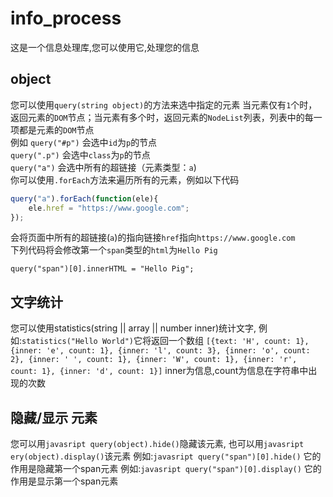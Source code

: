 # info_process
这是一个信息处理库,您可以使用它,处理您的信息
## object
您可以使用`query(string object)`的方法来选中指定的元素
当元素仅有`1`个时，返回元素的`DOM`节点；当元素有多个时，返回元素的`NodeList`列表，列表中的每一项都是元素的`DOM`节点  
例如 `query("#p")` 会选中`id`为`p`的节点  
     `query(".p")` 会选中`class`为`p`的节点  
     `query("a")`  会选中所有的超链接（元素类型：`a`)  
你可以使用`.forEach`方法来遍历所有的元素，例如以下代码  
```javascript
query("a").forEach(function(ele){
    ele.href = "https://www.google.com";
});
```
会将页面中所有的超链接(`a`)的指向链接`href`指向`https://www.google.com`  
下列代码将会修改第一个`span`类型的`html`为`Hello Pig`  
```javasript
query("span")[0].innerHTML = "Hello Pig";
```

## 文字统计
您可以使用statistics(string || array || number inner)统计文字,
例如:`statistics("Hello World")`它将返回一个数组
`[{text: 'H', count: 1},
{inner: 'e', count: 1},
{inner: 'l', count: 3},
{inner: 'o', count: 2},
{inner: ' ', count: 1},
{inner: 'W', count: 1},
{inner: 'r', count: 1},
{inner: 'd', count: 1}]`
inner为信息,count为信息在字符串中出现的次数

## 隐藏/显示 元素
您可以用```javasript query(object).hide()```隐藏该元素,
也可以用```javasript ery(object).display()```该元素
例如:```javasript query("span")[0].hide()```
它的作用是隐藏第一个span元素
例如:```javasript query("span")[0].display()```
它的作用是显示第一个span元素
